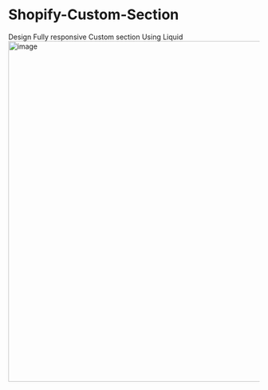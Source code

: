 # Shopify-Custom-Section
Design Fully responsive Custom section Using Liquid
<img width="948" height="682" alt="image" src="https://github.com/user-attachments/assets/b26baf6b-45e7-438b-9fed-6bfd3473a3d0" />
